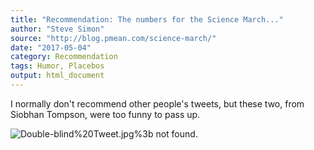 ```yaml
---
title: "Recommendation: The numbers for the Science March..."
author: "Steve Simon"
source: "http://blog.pmean.com/science-march/"
date: "2017-05-04"
category: Recommendation
tags: Humor, Placebos
output: html_document
---
```


I normally don't recommend other people's tweets, but these two, from
Siobhan Tompson, were too funny to pass up.

<!---More--->

![Double-blind%20Tweet.jpg%3b not found.](http://www.pmean.com/images/images/17/science-march01.png)


